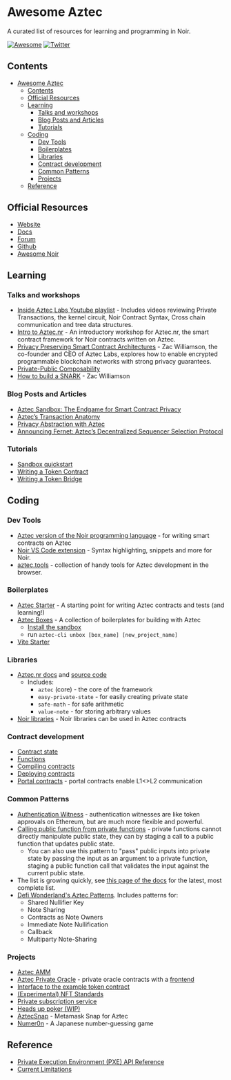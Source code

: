# Awesome Aztec

A curated list of resources for learning and programming in Noir.

[![Awesome](https://awesome.re/badge-flat.svg)](https://awesome.re)
[![Twitter](https://img.shields.io/twitter/url/https/twitter.com/Aztec.svg?style=social&label=Follow%20%40Aztec)](https://twitter.com/aztecnetwork)

## Contents

- [Awesome Aztec](#awesome-aztec)
  - [Contents](#contents)
  - [Official Resources](#official-resources)
  - [Learning](#learning)
    - [Talks and workshops](#talks-and-workshops)
    - [Blog Posts and Articles](#blog-posts-and-articles)
    - [Tutorials](#tutorials)
  - [Coding](#coding)
    - [Dev Tools](#dev-tools)
    - [Boilerplates](#boilerplates)
    - [Libraries](#libraries)
    - [Contract development](#contract-development)
    - [Common Patterns](#common-patterns)
    - [Projects](#projects)
  - [Reference](#reference)

## Official Resources

- [Website](https://aztec.network/)
- [Docs](https://docs.aztec.network/)
- [Forum](https://discourse.aztec.network/)
- [Github](https://github.com/AztecProtocol)
- [Awesome Noir](https://github.com/noir-lang/awesome-noir/tree/main#benchmarks)

## Learning

### Talks and workshops

- [Inside Aztec Labs Youtube playlist](https://www.youtube.com/playlist?list=PLabpoAlaCBY2-sW1C8UDo16SRaMNFrnt1) - Includes videos reviewing Private Transactions, the kernel circuit, Noir Contract Syntax, Cross chain communication and tree data structures.
- [Intro to Aztec.nr](https://www.youtube.com/watch?v=58YWjQe6Cqs&list=PLabpoAlaCBY0XuHR5q3jKqKGYWbP4fDeU) - An introductory workshop for Aztec.nr, the smart contract framework for Noir contracts written on Aztec.
- [Privacy Preserving Smart Contract Architectures](https://www.youtube.com/watch?v=09nDPDN1ORA) - Zac Williamson, the co-founder and CEO of Aztec Labs, explores how to enable encrypted programmable blockchain networks with strong privacy guarantees. 
- [Private-Public Composability](https://www.youtube.com/watch?v=7Oc0tjdbi70&t=17723s)
- [How to build a SNARK](https://www.youtube.com/watch?v=j6wlamEPKlE) - Zac Williamson

### Blog Posts and Articles

- [Aztec Sandbox: The Endgame for Smart Contract Privacy](https://aztec.network/blog/announcing-aztec-sandbox-the-endgame-for-smart-contract-privacy/)
- [Aztec’s Transaction Anatomy](https://aztec.network/blog/aztecs-transaction-anatomy/)
- [Privacy Abstraction with Aztec](https://aztec.network/blog/privacy-abstraction-with-aztec/)
- [Announcing Fernet: Aztec’s Decentralized Sequencer Selection Protocol](https://medium.com/aztec-protocol/announcing-fernet-aztecs-decentralized-sequencer-selection-protocol-dd06194d572f)

### Tutorials

- [Sandbox quickstart](https://docs.aztec.network/getting_started)
- [Writing a Token Contract](https://docs.aztec.network/tutorials/contract_tutorials/token_contract)
- [Writing a Token Bridge](https://docs.aztec.network/tutorials/contract_tutorials/advanced/token_bridge)

## Coding

### Dev Tools

- [Aztec version of the Noir programming language](https://docs.aztec.network/guides/smart_contracts/writing_contracts/initializers) - for writing smart contracts on Aztec
- [Noir VS Code extension](https://marketplace.visualstudio.com/items?itemName=noir-lang.vscode-noir) - Syntax highlighting, snippets and more for Noir.
- [aztec.tools](https://aztec.tools) - collection of handy tools for Aztec development in the browser.

### Boilerplates

- [Aztec Starter](https://github.com/AztecProtocol/aztec-starter) - A starting point for writing Aztec contracts and tests (and learning!)
- [Aztec Boxes](https://github.com/AztecProtocol/aztec-packages/tree/master/boxes) - A collection of boilerplates for building with Aztec
  - [Install the sandbox](https://docs.aztec.network/reference/sandbox_reference/sandbox-reference)
  - run `aztec-cli unbox [box_name] [new_project_name]`
- [Vite Starter](https://github.com/puzzlehq/aztec-sandbox-vite-starter)

### Libraries

- [Aztec.nr docs](https://docs.aztec.network/guides/smart_contracts/writing_contracts/initializers) and [source code](https://github.com/AztecProtocol/aztec-packages/tree/master/noir-projects/aztec-nr)
  - Includes:
    - `aztec` (core) - the core of the framework
    - `easy-private-state` - for easily creating private state
    - `safe-math` - for safe arithmetic
    - `value-note` - for storing arbitrary values
- [Noir libraries](https://github.com/noir-lang/awesome-noir/blob/main/README.md#libraries) - Noir libraries can be used in Aztec contracts

### Contract development

- [Contract state](https://docs.aztec.network/reference/developer_references/smart_contract_reference/storage/private_state)
- [Functions](https://docs.aztec.network/aztec/smart_contracts/functions)
- [Compiling contracts](https://docs.aztec.network/guides/developer_guides/smart_contracts/how_to_compile_contract)
- [Deploying contracts](https://docs.aztec.network/guides/developer_guides/smart_contracts/how_to_deploy_contract)
- [Portal contracts](https://docs.aztec.network/protocol-specs/l1-smart-contracts) - portal contracts enable L1<>L2 communication

### Common Patterns

- [Authentication Witness](https://docs.aztec.network/guides/developer_guides/smart_contracts/writing_contracts/authwit) - authentication witnesses are like token approvals on Ethereum, but are much more flexible and powerful.
- [Calling public function from private functions](https://docs.aztec.network/guides/developer_guides/smart_contracts/writing_contracts/common_patterns#writing-public-storage-from-private) - private functions cannot directly manipulate public state, they can by staging a call to a public function that updates public state.
  - You can also use this pattern to "pass" public inputs into private state by passing the input as an argument to a private function, staging a public function call that validates the input against the current public state.
- The list is growing quickly, see [this page of the docs](https://docs.aztec.network/guides/developer_guides/smart_contracts/writing_contracts/common_patterns) for the latest, most complete list.
- [Defi Wonderland's Aztec Patterns](https://github.com/defi-wonderland/aztec-patterns/tree/dev). Includes patterns for:
  - Shared Nullifier Key
  - Note Sharing
  - Contracts as Note Owners
  - Immediate Note Nullification
  - Callback
  - Multiparty Note-Sharing

### Projects

- [Aztec AMM](https://github.com/olehmisar/aztec-amm)
- [Aztec Private Oracle](https://github.com/defi-wonderland/aztec-private-oracle) - private oracle contracts with a [frontend](https://github.com/defi-wonderland/aztec-private-oracle-app)
- [Interface to the example token contract](https://github.com/defi-wonderland/aztec-token)
- [(Experimental) NFT Standards](https://github.com/resurgencelabs/nft_standards)
- [Private subscription service](https://github.com/resurgencelabs/ikigai_backend)
- [Heads up poker (WIP)](https://github.com/zobront/aztec-poker/)
- [AztecSnap](https://github.com/porco-rosso-j/aztec-snap) - Metamask Snap for Aztec
- [Numer0n](https://github.com/porco-rosso-j/aztec-numer0n) - A Japanese number-guessing game

## Reference

- [Private Execution Environment (PXE) API Reference](https://docs.aztec.network/reference/developer_references/aztecjs/pxe/interfaces/PXE)
- [Current Limitations](https://docs.aztec.network/reference/developer_references/limitations)
